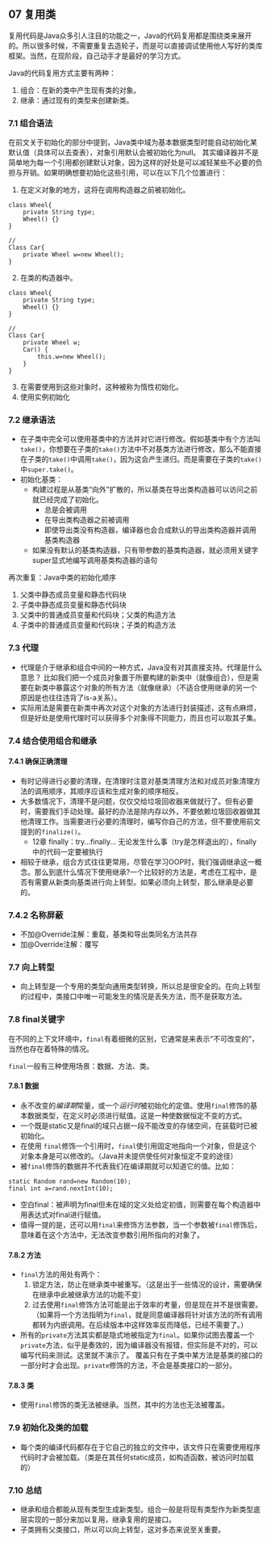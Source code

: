 ## 07 复用类
复用代码是Java众多引人注目的功能之一，Java的代码复用都是围绕类来展开的。所以很多时候，不需要重复去造轮子，而是可以直接调试使用他人写好的类库框架。当然，在现阶段，自己动手才是最好的学习方式。

Java的代码复用方式主要有两种：
1. 组合：在新的类中产生现有类的对象。
2. 继承：通过现有的类型来创建新类。

### 7.1 组合语法
在前文关于初始化的部分中提到，Java类中域为基本数据类型时能自动初始化某默认值（具体可以去查表），对象引用默认会被初始化为null。
其实编译器并不是简单地为每一个引用都创建默认对象，因为这样的好处是可以减轻某些不必要的负担与开销。如果明确想要初始化这些引用，可以在以下几个位置进行：
1. 在定义对象的地方，这将在调用构造器之前被初始化。
```
class Wheel{
    private String type;
    Wheel() {}
}

//
Class Car{
    private Wheel w=new Wheel();
}
```
2. 在类的构造器中。
```
class Wheel{
    private String type;
    Wheel() {}
}

//
Class Car{
    private Wheel w;
    Car() {
        this.w=new Wheel();
    }
}
```
3. 在需要使用到这些对象时，这种被称为惰性初始化。
4. 使用实例初始化

### 7.2 继承语法
- 在子类中完全可以使用基类中的方法并对它进行修改。假如基类中有个方法叫`take()`，你想要在子类的`take()`方法中不对基类方法进行修改，那么不能直接在子类的`take()`中调用`take()`，因为这会产生递归。而是需要在子类的`take()`中`super.take()`。
- 初始化基类：
    - 构建过程是从基类“向外”扩散的，所以基类在导出类构造器可以访问之前就已经完成了初始化。
        - 总是会被调用
        - 在导出类构造器之前被调用
        - 即使导出类没有构造器，编译器也会合成默认的导出类构造器并调用基类构造器
    - 如果没有默认的基类构造器，只有带参数的基类构造器，就必须用关键字super显式地编写调用基类构造器的语句

再次重复：Java中类的初始化顺序
1. 父类中静态成员变量和静态代码块
1. 子类中静态成员变量和静态代码块
1. 父类中的普通成员变量和代码块；父类的构造方法
1. 子类中的普通成员变量和代码块；子类的构造方法


### 7.3 代理
- 代理是介于继承和组合中间的一种方式，Java没有对其直接支持。代理是什么意思？
比如我们把一个成员对象置于所要构建的新类中（就像组合），但是需要在新类中暴露这个对象的所有方法（就像继承）（不适合使用继承的另一个原因是也往往违背了is-a关系）。
- 实际用法是需要在新类中再次对这个对象的方法进行封装描述，这有点麻烦，但是好处是使用代理时可以获得多个对象得不同能力，而且也可以取其子集。

### 7.4 结合使用组合和继承
#### 7.4.1 确保正确清理
- 有时记得进行必要的清理，在清理时注意对基类清理方法和对成员对象清理方法的调用顺序，其顺序应该和生成对象的顺序相反。
- 大多数情况下，清理不是问题，仅仅交给垃圾回收器来做就行了。但有必要时，需要我们手动处理。最好的办法是除内存以外，不要依赖垃圾回收器做其他清理工作。当需要进行必要的清理时，编写你自己的方法，但不要使用前文提到的`finalize()`。
    - 12章 finally：try...finally... 无论发生什么事（try是怎样退出的），finally中的代码一定要被执行
- 相较于继承，组合方式往往更常用，尽管在学习OOP时，我们强调继承这一概念。那么到底什么情况下使用继承?一个比较好的方法是，考虑在工程中，是否有需要从新类向基类进行向上转型。如果必须向上转型，那么继承是必要的。

### 7.4.2 名称屏蔽
- 不加@Override注解：重载，基类和导出类同名方法共存
- 加@Override注解：覆写

### 7.7 向上转型
- 向上转型是一个专用的类型向通用类型转换，所以总是很安全的。在向上转型的过程中，类接口中唯一可能发生的情况是丢失方法，而不是获取方法。

### 7.8 final关键字
在不同的上下文环境中，`final`有着细微的区别，它通常是来表示“不可改变的”，当然也存在着特殊的情况。

`final`一般有三种使用场景：数据、方法、类。

#### 7.8.1 数据
- 永不改变的*编译期*常量，或一个*运行时*被初始化的定值。使用`final`修饰的基本数据类型，在定义时必须进行赋值。这是一种使数据恒定不变的方式。
- 一个既是static又是final的域只占据一段不能改变的存储空间，在装载时已被初始化。
- 在使用 `final`修饰一个引用时，`final`使引用固定地指向一个对象，但是这个对象本身是可以修改的。（Java并未提供使任何对象恒定不变的途径）
- 被`final`修饰的数据并不代表我们在编译期就可以知道它的值。比如：
```
static Random rand=new Random(10);
final int a=rand.nextInt(10);
```
- 空白final：被声明为final但未在域的定义处给定初值，则需要在每个构造器中用表达式对final进行赋值。
- 值得一提的是，还可以用`final`来修饰方法参数，当一个参数被`final`修饰后，意味着在这个方法中，无法改变参数引用所指向的对象了。
#### 7.8.2 方法
- `final`方法的用处有两个：
    1. 锁定方法，防止在继承类中被重写。（这是出于一些情况的设计，需要确保在继承中此被继承方法的功能不变）
    2. 过去使用`final`修饰方法可能是出于效率的考量，但是现在并不是很需要。（如果将一个方法指明为`final`，就是同意编译器将针对该方法的所有调用都转为内嵌调用。在后续版本中这样效率反而降低，已经不需要了。）
- 所有的`private`方法其实都是隐式地被指定为`final`。如果你试图去覆盖一个`private`方法，似乎是奏效的，因为编译器没有报错，但实际是不对的，可以编写代码来测试。这里就不演示了。
覆盖只有在子类中某方法是基类的接口的一部分时才会出现。`private`修饰的方法，不会是基类接口的一部分。

#### 7.8.3 类
- 使用`final`修饰的类无法被继承。当然，其中的方法也无法被覆盖。

### 7.9 初始化及类的加载
- 每个类的编译代码都存在于它自己的独立的文件中，该文件只在需要使用程序代码时才会被加载。（类是在其任何static成员，如构造函数，被访问时加载的）

### 7.10 总结
- 继承和组合都能从现有类型生成新类型。组合一般是将现有类型作为新类型底层实现的一部分来加以复用，继承复用的是接口。
- 子类拥有父类接口，所以可以向上转型，这对多态来说至关重要。